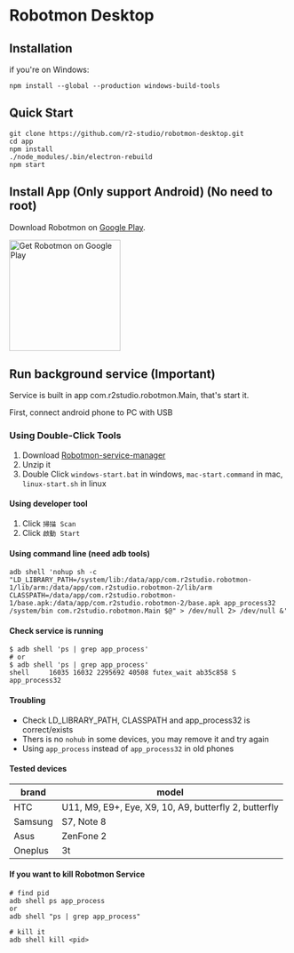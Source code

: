 # Robotmon Desktop

## Installation

if you're on Windows:
```
npm install --global --production windows-build-tools
```

## Quick Start

```
git clone https://github.com/r2-studio/robotmon-desktop.git
cd app
npm install
./node_modules/.bin/electron-rebuild
npm start
```

## Install App (Only support Android) (No need to root)

Download Robotmon on [Google Play](https://play.google.com/store/apps/details?id=com.r2studio.robotmon).

<a href='https://play.google.com/store/apps/details?id=com.r2studio.robotmon'><img alt='Get Robotmon on Google Play' style='width: 200px;'  src='https://play.google.com/intl/en_us/badges/images/generic/en_badge_web_generic.png'/></a>

## Run background service (Important)

Service is built in app com.r2studio.robotmon.Main, that's start it.

First, connect android phone to PC with USB

### Using Double-Click Tools

1. Download [Robotmon-service-manager](https://github.com/r2-studio/robotmon-desktop/raw/master/service-manager/service-manager.zip)
2. Unzip it
3. Double Click `windows-start.bat` in windows, `mac-start.command` in mac, `linux-start.sh` in linux

#### Using developer tool

1. Click `掃描 Scan`
2. Click `啟動 Start`

#### Using command line (need adb tools) 

```
adb shell 'nohup sh -c "LD_LIBRARY_PATH=/system/lib:/data/app/com.r2studio.robotmon-1/lib/arm:/data/app/com.r2studio.robotmon-2/lib/arm CLASSPATH=/data/app/com.r2studio.robotmon-1/base.apk:/data/app/com.r2studio.robotmon-2/base.apk app_process32 /system/bin com.r2studio.robotmon.Main $@" > /dev/null 2> /dev/null &'
```

#### Check service is running

```
$ adb shell 'ps | grep app_process'
# or
$ adb shell 'ps | grep app_process'
shell     16035 16032 2295692 40508 futex_wait ab35c858 S app_process32
```

#### Troubling

* Check LD_LIBRARY_PATH, CLASSPATH and app_process32 is correct/exists
* Thers is no `nohub` in some devices, you may remove it and try again
* Using `app_process` instead of `app_process32` in old phones

#### Tested devices
|brand|model|
|---|---|
|HTC|U11, M9, E9+, Eye, X9, 10, A9, butterfly 2, butterfly|
|Samsung|S7, Note 8|
|Asus|ZenFone 2|
|Oneplus|3t|

#### If you want to kill Robotmon Service

```
# find pid
adb shell ps app_process
or
adb shell "ps | grep app_process"

# kill it
adb shell kill <pid>
```